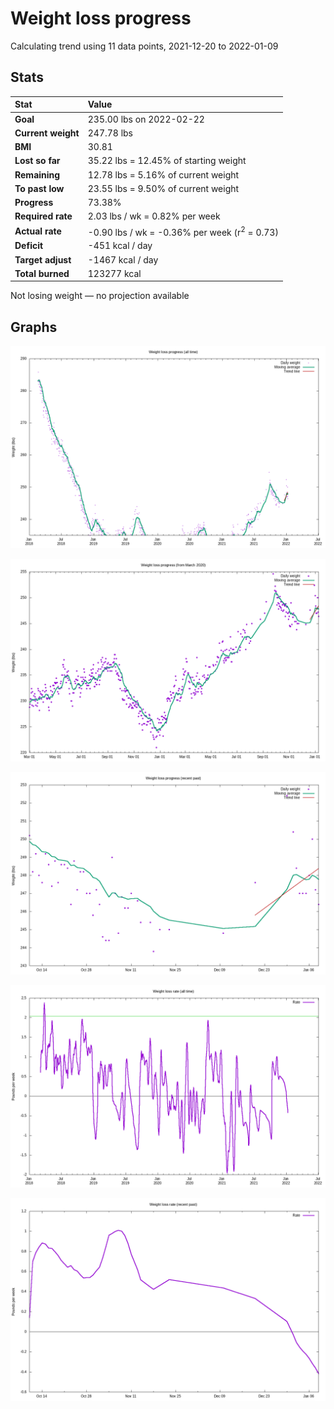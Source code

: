 # Weight loss progress

Calculating trend using 11 data points, 2021-12-20 to 2022-01-09

## Stats

Stat|Value
:-|:-
**Goal**|235.00 lbs on 2022-02-22
**Current weight**|247.78 lbs
**BMI**|30.81
**Lost so far**|35.22 lbs = 12.45% of starting weight
**Remaining**|12.78 lbs =  5.16% of current  weight
**To past low**|23.55 lbs =  9.50% of current  weight
**Progress**|73.38%
**Required rate**|2.03 lbs / wk = 0.82% per week
**Actual rate**|-0.90 lbs / wk = -0.36% per week  (r<sup>2</sup> = 0.73)
**Deficit**|-451 kcal / day
**Target adjust**|-1467 kcal / day
**Total burned**|123277 kcal

Not losing weight &mdash; no projection available

## Graphs

![](weight-graph-alltime.png)

![](weight-graph-covid.png)

![](weight-graph-recent.png)

![](rate-graph-alltime.png)

![](rate-graph-recent.png)
